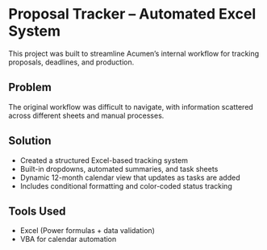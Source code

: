# Proposal Tracker – Automated Excel System

This project was built to streamline Acumen’s internal workflow for tracking proposals, deadlines, and production.

## Problem
The original workflow was difficult to navigate, with information scattered across different sheets and manual processes.

## Solution
- Created a structured Excel-based tracking system
- Built-in dropdowns, automated summaries, and task sheets
- Dynamic 12-month calendar view that updates as tasks are added
- Includes conditional formatting and color-coded status tracking

## Tools Used
- Excel (Power formulas + data validation)
- VBA for calendar automation
